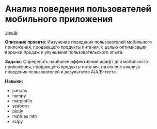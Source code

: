 # Анализ поведения пользователей мобильного приложения

[.ipynb]([проект_1/ААВ-тест.ipynb](https://github.com/ElenaSofina/Portfolio/blob/b86eb35a401b0c204d7236421236d3f6881c89c9/%D0%BF%D1%80%D0%BE%D0%B5%D0%BA%D1%82_1/%D0%90%D0%90%D0%92-%D1%82%D0%B5%D1%81%D1%82.ipynb))

**Описание проекта:** Иизучение поведения пользователей мобильного приложения, продающего продукты питания, с целью оптимизации воронки продаж и улучшения пользовательского опыта.

**Задача:** Определить наиболее эффективный шрифт для мобильного приложения, продающего продукты питания, на основе анализа поведения пользователей и результатов A/A/B-теста.

**Навыки:**
- pandas
- numpy
- matplotlib
- seaborn
- plotly
- math as mth
- scipy
